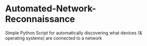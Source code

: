 # Automated-Network-Reconnaissance
Simple Python Script for automatically discovering what devices (&amp; operating systems) are connected to a network 

